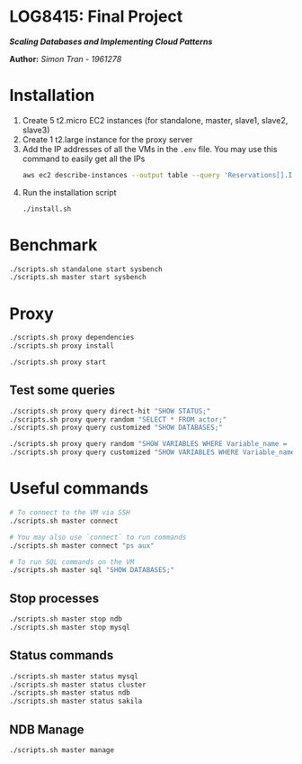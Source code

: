 LOG8415: Final Project
======================

***Scaling Databases and Implementing Cloud Patterns***

**Author:** *Simon Tran - 1961278*

# Installation

1. Create 5 t2.micro EC2 instances (for standalone, master, slave1, slave2, slave3)
2. Create 1 t2.large instance for the proxy server
3. Add the IP addresses of all the VMs in the `.env` file.
   You may use this command to easily get all the IPs
    ```bash
    aws ec2 describe-instances --output table --query 'Reservations[].Instances[].[Tags[?Key==`Name`] | [0].Value, PublicIpAddress, PrivateIpAddress]'
    ```
4. Run the installation script
    ```bash
    ./install.sh
    ```

# Benchmark

```bash
./scripts.sh standalone start sysbench
./scripts.sh master start sysbench
```

# Proxy

```bash
./scripts.sh proxy dependencies
./scripts.sh proxy install

./scripts.sh proxy start
```

## Test some queries

```bash
./scripts.sh proxy query direct-hit "SHOW STATUS;"
./scripts.sh proxy query random "SELECT * FROM actor;"
./scripts.sh proxy query customized "SHOW DATABASES;"

./scripts.sh proxy query random "SHOW VARIABLES WHERE Variable_name = 'ndb_nodeid';"
./scripts.sh proxy query customized "SHOW VARIABLES WHERE Variable_name = 'hostname';"
```

# Useful commands

```bash
# To connect to the VM via SSH
./scripts.sh master connect

# You may also use `connect` to run commands
./scripts.sh master connect "ps aux"

# To run SQL commands on the VM
./scripts.sh master sql "SHOW DATABASES;"
```

## Stop processes

```bash
./scripts.sh master stop ndb
./scripts.sh master stop mysql
```

## Status commands

```bash
./scripts.sh master status mysql
./scripts.sh master status cluster
./scripts.sh master status ndb
./scripts.sh master status sakila
```

## NDB Manage

```bash
./scripts.sh master manage
```
